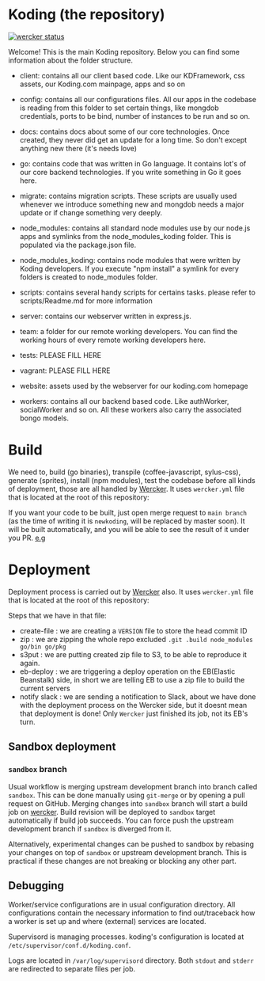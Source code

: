 # Koding (the repository)

[![wercker status](https://app.wercker.com/status/8da42fd35762f3883b96b6d85b3f0c46/m "wercker status")](https://app.wercker.com/project/bykey/8da42fd35762f3883b96b6d85b3f0c46)

Welcome! This is the main Koding repository. Below you can find some
information about the folder structure.

* client:  contains all our client based code. Like our KDFramework, css
           assets, our Koding.com mainpage, apps and so on

* config:  contains all our configurations files. All our apps in the codebase
           is reading from this folder to set certain things, like mongdob credentials,
           ports to be bind, number of instances to be run and so on.

* docs:    contains docs about some of our core technologies. Once created,
           they never did get an update for a long time. So don't except
           anything new there (it's needs love)

* go:      contains code that was written in Go language. It contains lot's of our
           core backend technologies. If you write something in Go it goes here.

* migrate: contains migration scripts. These scripts are usually used whenever
           we introduce something new and mongdob needs a major update or if change
           something very deeply.

* node_modules: contains all standard node modules use by our node.js apps and
                symlinks from the node_modules_koding folder. This is populated via the
                package.json file.

* node_modules_koding: contains node modules that were written by Koding developers.
                       If you execute "npm install" a symlink for every folders
                       is created to node_modules folder.

* scripts: contains several handy scripts for certains tasks. please refer to
           scripts/Readme.md for more information

* server:  contains our webserver written in express.js.

* team:    a folder for our remote working developers. You can find the working
           hours of every remote working developers here.

* tests:   PLEASE FILL HERE

* vagrant: PLEASE FILL HERE

* website: assets used by the webserver for our koding.com homepage

* workers: contains all our backend based code. Like authWorker, socialWorker
           and so on. All these workers also carry the associated bongo models.

# Build 

We need to, build (go binaries), transpile (coffee-javascript, sylus-css), generate (sprites), install (npm modules), test the codebase before all kinds of deployment, those are all handled by [Wercker](https://app.wercker.com/#applications/53cd92eedabd120e390b36b). It uses `wercker.yml` file that is located at the root of this repository:

If you want your code to be built, just open merge request to `main branch` (as the time of writing it is `newkoding`, will be replaced by master soon). It will be built automatically, and you will be able to see the result of it under you PR. [e.g](http://note.io/1unWQ7K)

# Deployment

Deployment process is carried out by [Wercker](https://app.wercker.com/#applications/53cd92eedabd120e390b36b) also. It uses `wercker.yml` file that is located at the root of this repository:

Steps that we have in that file:

* create-file      : we are creating a `VERSION` file to store the head commit ID 
* zip              : we are zipping the whole repo excluded `.git .build node_modules go/bin go/pkg`
* s3put            : we are putting created zip file to S3, to be able to reproduce it again.
* eb-deploy        : we are triggering a deploy operation on the EB(Elastic Beanstalk) side, in short we are telling EB to use a zip file to build the current servers
* notify slack     : we are sending a notification to Slack, about we have done with the deployment process on the Wercker side, but it doesnt mean that deployment is done! Only `Wercker` just finished its job, not its EB's turn.  

## Sandbox deployment

### `sandbox` branch

Usual workflow is merging upstream development branch into branch
called `sandbox`. This can be done manually using `git-merge` or by
opening a pull request on GitHub. Merging changes into `sandbox`
branch will start a build job on
[wercker](https://app.wercker.com/#applications/53cd92eedabd120e390b36bd). Build
revision will be deployed to `sandbox` target automatically if build
job succeeds. You can force push the upstream development branch if
`sandbox` is diverged from it.

Alternatively, experimental changes can be pushed to sandbox by
rebasing your changes on top of `sandbox` or upstream development
branch. This is practical if these changes are not breaking or
blocking any other part.

## Debugging

Worker/service configurations are in usual configuration
directory. All configurations contain the necessary information to
find out/traceback how a worker is set up and where (external)
services are located.

Supervisord is managing processes. koding's configuration is located
at `/etc/supervisor/conf.d/koding.conf`.

Logs are located in `/var/log/supervisord` directory. Both `stdout`
and `stderr` are redirected to separate files per job.
